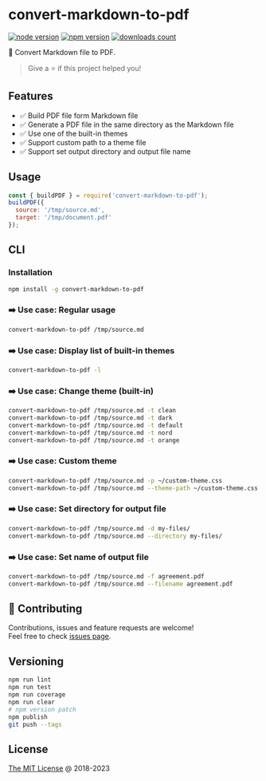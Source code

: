 # convert-markdown-to-pdf

[![node version](https://img.shields.io/node/v/convert-markdown-to-pdf.svg)](https://www.npmjs.com/package/convert-markdown-to-pdf)
[![npm version](https://badge.fury.io/js/convert-markdown-to-pdf.svg)](https://badge.fury.io/js/convert-markdown-to-pdf)
[![downloads count](https://img.shields.io/npm/dt/convert-markdown-to-pdf.svg)](https://www.npmjs.com/package/convert-markdown-to-pdf)

:hammer: Convert Markdown file to PDF.

> Give a ⭐️ if this project helped you!

## Features

* :white_check_mark: Build PDF file form Markdown file
* :white_check_mark: Generate a PDF file in the same directory as the Markdown file
* :white_check_mark: Use one of the built-in themes
* :white_check_mark: Support custom path to a theme file
* :white_check_mark: Support set output directory and output file name

## Usage

```js
const { buildPDF } = require('convert-markdown-to-pdf');
buildPDF({
  source: '/tmp/source.md',
  target: '/tmp/document.pdf'
});
```

## CLI

### Installation

```bash
npm install -g convert-markdown-to-pdf
```

### :arrow_right: Use case: Regular usage

```bash
convert-markdown-to-pdf /tmp/source.md
```

### :arrow_right: Use case: Display list of built-in themes

```bash
convert-markdown-to-pdf -l
```

### :arrow_right: Use case: Change theme (built-in)

```bash
convert-markdown-to-pdf /tmp/source.md -t clean
convert-markdown-to-pdf /tmp/source.md -t dark
convert-markdown-to-pdf /tmp/source.md -t default
convert-markdown-to-pdf /tmp/source.md -t nord
convert-markdown-to-pdf /tmp/source.md -t orange
```

### :arrow_right: Use case: Custom theme

```bash
convert-markdown-to-pdf /tmp/source.md -p ~/custom-theme.css
convert-markdown-to-pdf /tmp/source.md --theme-path ~/custom-theme.css
```

### :arrow_right: Use case: Set directory for output file

```bash
convert-markdown-to-pdf /tmp/source.md -d my-files/
convert-markdown-to-pdf /tmp/source.md --directory my-files/
```

### :arrow_right: Use case: Set name of output file

```bash
convert-markdown-to-pdf /tmp/source.md -f agreement.pdf
convert-markdown-to-pdf /tmp/source.md --filename agreement.pdf
```

## 🤝 Contributing

Contributions, issues and feature requests are welcome!<br />
Feel free to check [issues page](/issues/).

## Versioning

```bash
npm run lint
npm run test
npm run coverage
npm run clear
# npm version patch
npm publish
git push --tags
```

## License

[The MIT License](http://piecioshka.mit-license.org) @ 2018-2023
